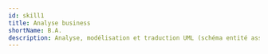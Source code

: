 ```yaml
---
id: skill1
title: Analyse business
shortName: B.A.
description: Analyse, modélisation et traduction UML (schéma entité association, relationnel, diagramme d'activité, diagramme de classe...)
---
```

